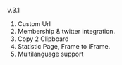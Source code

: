 v.3.1
  1. Custom Url
  1. Membership & twitter integration.
  1. Copy 2 Clipboard
  1. Statistic Page, Frame to iFrame.
  1. Multilanguage support